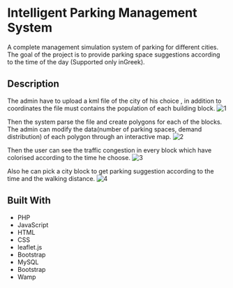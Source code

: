 # Intelligent Parking Management System
A complete management simulation system of parking for different cities. The goal of the project is to provide parking space suggestions according to the time of the day (Supported only inGreek).

## Description
The admin have to upload a kml file of the city of his choice , in addition to coordinates the file must contains the population of each building block.
![1](https://user-images.githubusercontent.com/46083188/89735681-fc27a080-da6c-11ea-8c9d-ad047b276a66.jpg)

Then the system parse the file and create polygons for each of the blocks. The admin can modify the data(number of parking spaces, demand distribution) of each polygon through an interactive map. 
![2](https://user-images.githubusercontent.com/46083188/89735682-fdf16400-da6c-11ea-9bcc-2b281e9ab558.jpg)

Then the user can see the traffic congestion in every block which have colorised according to the time he choose.
![3](https://user-images.githubusercontent.com/46083188/89735873-20d04800-da6e-11ea-9634-99809589386f.jpg)

Also he can pick a city block to get parking suggestion according to the time and the walking distance.
![4](https://user-images.githubusercontent.com/46083188/89735843-eff01300-da6d-11ea-9840-f9246aaedec5.jpg)


## Built With
* PHP
* JavaScript
* HTML
* CSS
* leaflet.js
* Bootstrap
* MySQL
* Bootstrap
* Wamp
